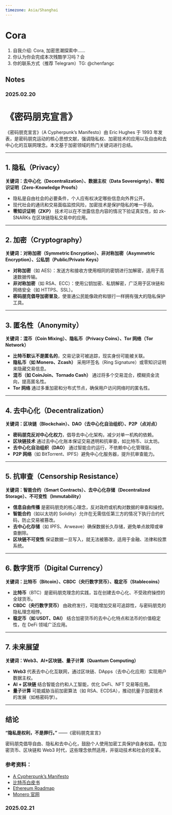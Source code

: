 ```yaml
---
timezone: Asia/Shanghai
---
```


# Cora

1. 自我介绍: Cora, 加密思潮探索中……
2. 你认为你会完成本次残酷学习吗？会
3. 你的联系方式（推荐 Telegram）TG: @chenfangc

## Notes

<!-- Content_START -->

### 2025.02.20

# 《密码朋克宣言》

《密码朋克宣言》（A Cypherpunk’s Manifesto）由 Eric Hughes 于 1993 年发表，是密码朋克运动的核心思想文献，强调隐私权、加密技术的应用以及自由和去中心化的互联网理念。本文基于加密领域的热门关键词进行总结。

---

## 1. **隐私（Privacy）**

**关键词：去中心化（Decentralization）、数据主权（Data Sovereignty）、零知识证明（Zero-Knowledge Proofs）**

- 隐私是自由社会的必要条件，个人应有权决定哪些信息向外界公开。
- 现代社会的通讯和交易面临监控风险，加密技术是保护隐私的唯一手段。
- **零知识证明（ZKP）** 技术可以在不泄露信息内容的情况下验证真实性，如 zk-SNARKs 在区块链隐私交易中的应用。

---

## 2. **加密（Cryptography）**

**关键词：对称加密（Symmetric Encryption）、非对称加密（Asymmetric Encryption）、公私钥（Public/Private Keys）**

- **对称加密**（如 AES）：发送方和接收方使用相同的密钥进行加解密，适用于高速数据传输。
- **非对称加密**（如 RSA、ECC）：使用公钥加密、私钥解密，广泛用于区块链和网络安全（如 HTTPS、SSL）。
- **密码朋克倡导加密普及**，使普通公民能像政府和银行一样拥有强大的隐私保护工具。

---

## 3. **匿名性（Anonymity）**

**关键词：混币（Coin Mixing）、隐私币（Privacy Coins）、Tor 网络（Tor Network）**

- **比特币默认不是匿名的**，交易记录可被追踪，现实身份可能被关联。
- **隐私币（如 Monero、Zcash）** 采用环签名（Ring Signature）或零知识证明来隐藏交易信息。
- **混币（如 CoinJoin、Tornado Cash）** 通过将多个交易混合，模糊资金流向，提高匿名性。
- **Tor 网络** 通过多重加密和分布式节点，确保用户访问网络时的匿名性。

---

## 4. **去中心化（Decentralization）**

**关键词：区块链（Blockchain）、DAO（去中心化自治组织）、P2P（点对点）**

- **密码朋克反对中心化权力**，倡导去中心化架构，减少对单一机构的依赖。
- **区块链技术** 通过去中心化账本保证交易透明和抗审查，如比特币、以太坊。
- **去中心化自治组织（DAO）** 通过智能合约运行，不依赖中心化管理层。
- **P2P 网络**（如 BitTorrent、IPFS）避免中心化服务器，提升抗审查能力。

---

## 5. **抗审查（Censorship Resistance）**

**关键词：智能合约（Smart Contracts）、去中心化存储（Decentralized Storage）、不可变性（Immutability）**

- **信息自由传播** 是密码朋克的核心理念，反对政府或机构对数据的审查和操控。
- **智能合约**（如以太坊的 Solidity）允许在无需信任第三方的情况下执行合约代码，防止交易被篡改。
- **去中心化存储**（如 IPFS、Arweave）确保数据长久存储，避免单点故障或审查删除。
- **区块链不可变性** 保证数据一旦写入，就无法被篡改，适用于金融、法律和投票系统。

---

## 6. **数字货币（Digital Currency）**

**关键词：比特币（Bitcoin）、CBDC（央行数字货币）、稳定币（Stablecoins）**

- **比特币**（BTC）是密码朋克理念的实践，旨在创建去中心化、不受政府操控的全球货币。
- **CBDC（央行数字货币）** 由政府发行，可能增加交易可追踪性，与密码朋克的隐私理念相悖。
- **稳定币（如 USDT、DAI）** 结合加密货币的去中心化特点和法币的价值稳定性，在 DeFi 领域广泛应用。

---

## 7. **未来展望**

**关键词：Web3、AI+区块链、量子计算（Quantum Computing）**

- **Web3** 代表去中心化互联网，通过区块链、DApps（去中心化应用）实现用户数据主权。
- **AI + 区块链** 结合智能合约和人工智能，优化 DeFi、NFT 交易等应用。
- **量子计算** 可能威胁当前加密算法（如 RSA、ECDSA），推动抗量子加密技术的发展（如格密码学）。

---

## 结论

**“隐私是权利，不是罪行。”** ——《密码朋克宣言》

密码朋克倡导自由、隐私和去中心化，鼓励个人使用加密工具保护自身权益。在加密货币、区块链和 Web3 时代，这些理念依然适用，并驱动技术和社会的变革。

### 参考资料：

- [A Cypherpunk’s Manifesto](https://doraemonj.github.io/a_cypherpunks_manifesto/)
- [比特币白皮书](https://bitcoin.org/bitcoin.pdf)
- [Ethereum Roadmap](https://ethereum.org/en/roadmap/)
- [Monero 官网](https://www.getmonero.org/)

### 2025.02.21

<!-- Content_END -->
